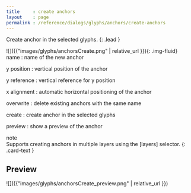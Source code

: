 ```yaml
---
title     : create anchors
layout    : page
permalink : /reference/dialogs/glyphs/anchors/create-anchors
---
```


Create anchor in the selected glyphs.
{: .lead }


<div class='row'>

<div class='col-sm-4' markdown='1'>
![]({{"images/glyphs/anchorsCreate.png" | relative_url }}){: .img-fluid}
</div>

<div class='col-sm-8' markdown='1'>
name
: name of the new anchor

y position
: vertical position of the anchor

y reference
: vertical reference for y position

x alignment
: automatic horizontal positioning of the anchor

overwrite
: delete existing anchors with the same name

create
: create anchor in the selected glyphs

preview
: show a preview of the anchor
</div>

</div>


<div class="card bg-light my-3">
<div class="card-header">note</div>
<div class="card-body" markdown='1'>
Supports creating anchors in multiple layers using the [layers] selector.
{: .card-text }
</div>
</div>

[layers]: ../../modifiers/layers/


Preview
-------

![]({{"images/glyphs/anchorsCreate_preview.png" | relative_url }})
